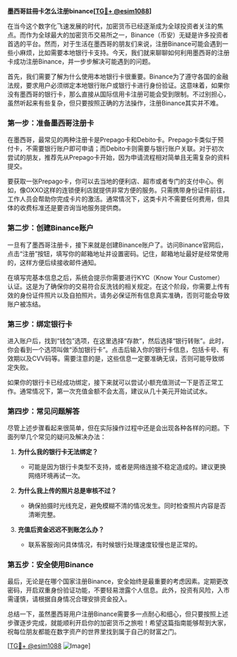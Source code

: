 **墨西哥註冊卡怎么注册binance[[TG💪+ @esim1088](https://t.me/s/esim1088)]**

在当今这个数字化飞速发展的时代，加密货币已经逐渐成为全球投资者关注的焦点。而作为全球最大的加密货币交易所之一，Binance（币安）无疑是许多投资者首选的平台。然而，对于生活在墨西哥的朋友们来说，注册Binance可能会遇到一些小麻烦，比如需要本地银行卡支持。今天，我们就来聊聊如何利用墨西哥的注册卡成功注册Binance，并一步步解决可能遇到的问题。

首先，我们需要了解为什么使用本地银行卡很重要。Binance为了遵守各国的金融法规，要求用户必须绑定本地银行账户或银行卡进行身份验证。这意味着，如果你没有墨西哥的银行卡，那么直接从国际信用卡注册可能会受到限制。不过别担心，虽然听起来有些复杂，但只要按照正确的方法操作，注册Binance其实并不难。

### **第一步：准备墨西哥注册卡**
在墨西哥，最常见的两种注册卡是Prepago卡和Debito卡。Prepago卡类似于预付卡，不需要银行账户即可申请；而Debito卡则需要与银行账户关联。对于初次尝试的朋友，推荐先从Prepago卡开始，因为申请流程相对简单且无需复杂的资料提交。

要获取一张Prepago卡，你可以去当地的便利店、超市或者专门的支付中心。例如，像OXXO这样的连锁便利店就提供非常方便的服务。只需携带身份证件前往，工作人员会帮助你完成卡片的激活。通常情况下，这类卡片不需要任何费用，但具体的收费标准还是要咨询当地服务提供商。

### **第二步：创建Binance账户**
一旦有了墨西哥注册卡，接下来就是创建Binance账户了。访问Binance官网后，点击“注册”按钮，填写你的邮箱地址并设置密码。记住，邮箱地址最好是经常使用的，这样方便后续接收邮件通知。

在填写完基本信息之后，系统会提示你需要进行KYC（Know Your Customer）认证。这是为了确保你的交易符合反洗钱的相关规定。在这个阶段，你需要上传有效的身份证件照片以及自拍照片。请务必保证所有信息真实准确，否则可能会导致账户被冻结。

### **第三步：绑定银行卡**
进入账户后，找到“钱包”选项，在这里选择“存款”，然后选择“银行转账”。此时，你会看到一个选项叫做“添加银行卡”。点击后输入你的银行卡信息，包括卡号、有效期以及CVV码等。需要注意的是，这些信息一定要准确无误，否则可能导致绑定失败。

如果你的银行卡已经成功绑定，接下来就可以尝试小额充值测试一下是否正常工作。通常情况下，第一次充值金额不会太高，建议从几十美元开始试试水。

### **第四步：常见问题解答**
尽管上述步骤看起来很简单，但在实际操作过程中还是会出现各种各样的问题。下面列举几个常见的疑问及解决办法：

1. **为什么我的银行卡无法绑定？**
   - 可能是因为银行卡类型不支持，或者是网络连接不稳定造成的。建议更换网络环境再试一次。
   
2. **为什么我上传的照片总是审核不过？**
   - 确保拍摄时光线充足，避免模糊不清的情况发生。同时检查照片内容是否清晰完整。
   
3. **充值后资金迟迟不到账怎么办？**
   - 联系客服询问具体情况，有时候银行处理速度较慢也是正常的。

### **第五步：安全使用Binance**
最后，无论是在哪个国家注册Binance，安全始终是最重要的考虑因素。定期更改密码，开启双重身份验证功能，不要轻易泄露个人信息。此外，投资有风险，入市需谨慎，请根据自身情况合理安排资金投入。

总结一下，虽然墨西哥用户注册Binance需要多一点耐心和细心，但只要按照上述步骤逐步完成，就能顺利开启你的加密货币之旅啦！希望这篇指南能够帮到大家，祝每位朋友都能在数字资产的世界里找到属于自己的财富之门。

[[TG💪+ @esim1088](https://t.me/s/esim1088) ![Image](https://i.postimg.cc/4NQfJmqS/Snipaste-2025-05-13-00-14-12.png)]